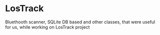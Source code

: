# LosTrack
Bluethooth scanner, SQLite DB based and other classes, that were useful for us, while working on LosTrack project
